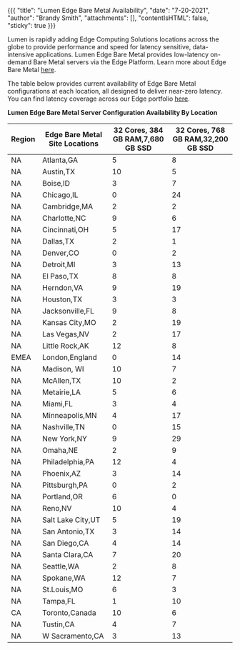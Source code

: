 {{{
  "title": "Lumen Edge Bare Metal Availability",
  "date": "7-20-2021",
  "author": "Brandy Smith",
  "attachments": [],
  "contentIsHTML": false,
  "sticky": true
}}}

Lumen is rapidly adding Edge Computing Solutions locations across the globe to provide performance and speed for latency sensitive, data-intensive applications.
Lumen Edge Bare Metal provides low-latency on-demand Bare Metal servers via the Edge Platform.
Learn more about Edge Bare Metal [here](/edge-computing-solutions/edge-bare-metal/).

The table below provides current availability of Edge Bare Metal configurations at each location, all designed to deliver near-zero latency.
You can find latency coverage across our Edge portfolio [here](https://www.lumen.com/en-us/resources/network-maps.html#edge-roadmap).

**Lumen Edge Bare Metal Server Configuration Availability By Location**

**Region**|**Edge Bare Metal Site Locations**|**32 Cores, 384 GB RAM,7,680 GB SSD**|**32 Cores, 768 GB RAM,32,200 GB SSD**
----------|----------------------------------|----------------------------------|------------------------------------------|
NA|Atlanta,GA|5|8
NA|Austin,TX|10|5
NA|Boise,ID|3|7
NA|Chicago,IL|0|24
NA|Cambridge,MA|2|2
NA|Charlotte,NC|9|6
NA|Cincinnati,OH|5|17
NA|Dallas,TX|2|1
NA|Denver,CO|0|2
NA|Detroit,MI|3|13
NA|El Paso,TX|8|8
NA|Herndon,VA|9|19
NA|Houston,TX|3|3
NA|Jacksonville,FL|9|8
NA|Kansas City,MO|2|19
NA|Las Vegas,NV|2|17
NA|Little Rock,AK|12|8
EMEA|London,England|0|14
NA|Madison, WI|10|7
NA|McAllen,TX|10|2
NA|Metairie,LA|5|6
NA|Miami,FL|3|4
NA|Minneapolis,MN|4|17
NA|Nashville,TN|0|15
NA|New York,NY|9|29
NA|Omaha,NE|2|9
NA|Philadelphia,PA|12|4
NA|Phoenix,AZ|3|14
NA|Pittsburgh,PA|0|2
NA|Portland,OR|6|0
NA|Reno,NV|10|4
NA|Salt Lake City,UT|5|19
NA|San Antonio,TX|3|14
NA|San Diego,CA|4|14
NA|Santa Clara,CA|7|20
NA|Seattle,WA|2|8
NA|Spokane,WA|12|7
NA|St.Louis,MO|6|3
NA|Tampa,FL|1|10
CA|Toronto,Canada|10|6
NA|Tustin,CA|4|7
NA|W Sacramento,CA|3|13
